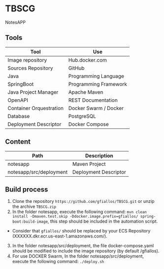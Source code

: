 # TBSCG
NotesAPP

## Tools

| Tool | Use |
|------|-----|
|Image repository |Hub.docker.com|
|Sources Repository |GitHub|
|Java|Programming Language|
|SpringBoot|Programming Framework|
|Java Project Manager |Apache Maven|
|OpenAPI|REST Documentation|
|Container Orquestration|Docker Swarm / Docker|
|Database|PostgreSQL|
|Deployment Descriptor|Docker Compose|

## Content

|Path|Description|
|----|-----------|
|notesapp|Maven Project|
|notesapp/src/deployment|Deployment Descriptor|

## Build process

1. Clone the repository `https://github.com/gfiallos/TBSCG.git` or unzip the archive `TBSCG.zip`
2. In the folder notesapp, execute the following command:
`mvn clean install -Dmaven.test.skip -Ddocker.image.prefix=gfiallos/ spring-boot:build-image`, this step should be included in the automation script. 
* Consider that `gfiallos/` should be replaced by your ECS Repository (XXXXXX.dkr.ecr.us-east-1.amazonaws.com/).
3. In the folder notesapp/src/deployment, the file docker-compose.yaml should be modified to include the image repository (by default /gfiallos).
4. For use DOCKER Swarm, In the folder notesapp/src/deployment, execute the following command: `./deploy.sh`
